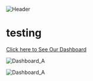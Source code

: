 ![Header](./https://github.com/ray-MADS/Capstone_jnr_fakenews/blob/master/images/github-header-image.png)

# testing


[Click here to See Our Dashboard](https://mi-jns.herokuapp.com/)

![Dashboard_A](https://github.com/ray-MADS/Capstone_jnr_fakenews/blob/master/images/newplot4.png)

![Dashboard_A](https://github.com/ray-MADS/Capstone_jnr_fakenews/blob/master/images/newplot5.png)
